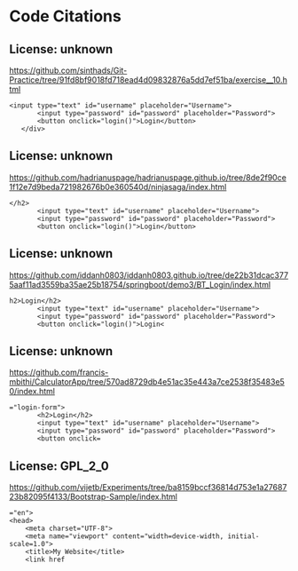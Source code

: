 # Code Citations

## License: unknown
https://github.com/sinthads/Git-Practice/tree/91fd8bf9018fd718ead4d09832876a5dd7ef51ba/exercise__10.html

```
<input type="text" id="username" placeholder="Username">
       <input type="password" id="password" placeholder="Password">
       <button onclick="login()">Login</button>
   </div>
```


## License: unknown
https://github.com/hadrianuspage/hadrianuspage.github.io/tree/8de2f90ce1f12e7d9beda721982676b0e360540d/ninjasaga/index.html

```
</h2>
       <input type="text" id="username" placeholder="Username">
       <input type="password" id="password" placeholder="Password">
       <button onclick="login()">Login</button>
```


## License: unknown
https://github.com/iddanh0803/iddanh0803.github.io/tree/de22b31dcac3775aaf11ad3559ba35ae25b18754/springboot/demo3/BT_Login/index.html

```
h2>Login</h2>
       <input type="text" id="username" placeholder="Username">
       <input type="password" id="password" placeholder="Password">
       <button onclick="login()">Login<
```


## License: unknown
https://github.com/francis-mbithi/CalculatorApp/tree/570ad8729db4e51ac35e443a7ce2538f35483e50/index.html

```
="login-form">
       <h2>Login</h2>
       <input type="text" id="username" placeholder="Username">
       <input type="password" id="password" placeholder="Password">
       <button onclick=
```


## License: GPL_2_0
https://github.com/vijetb/Experiments/tree/ba8159bccf36814d753e1a2768723b82095f4133/Bootstrap-Sample/index.html

```
="en">
<head>
    <meta charset="UTF-8">
    <meta name="viewport" content="width=device-width, initial-scale=1.0">
    <title>My Website</title>
    <link href
```

